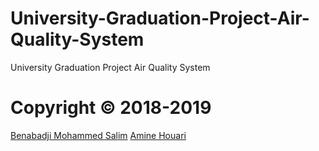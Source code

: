 # University-Graduation-Project-Air-Quality-System
University Graduation Project Air Quality System

# Copyright © 2018-2019

[Benabadji Mohammed Salim](https://github.com/salim97)
[Amine Houari](https://github.com/AmineHouari98)
